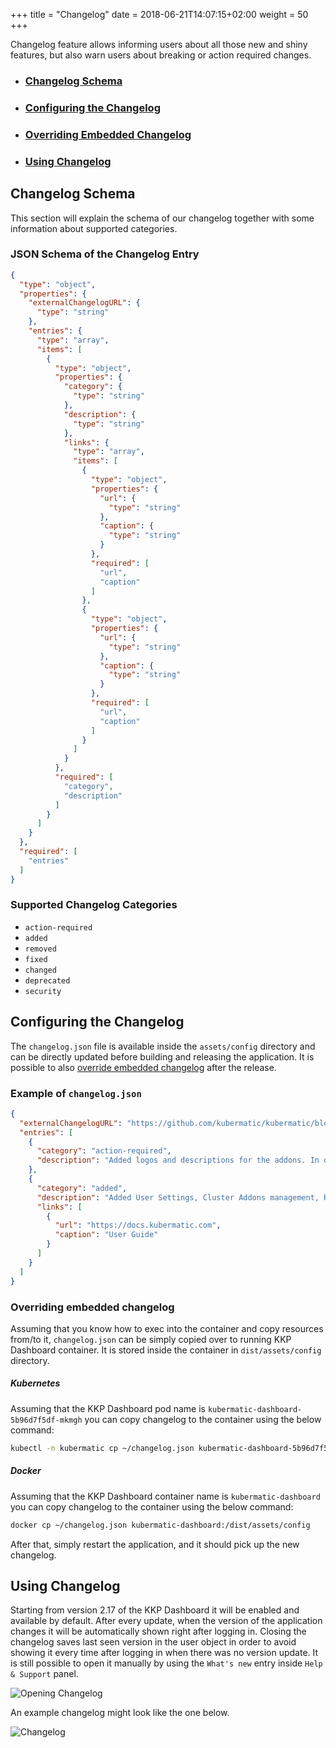 +++
title = "Changelog"
date = 2018-06-21T14:07:15+02:00
weight = 50
+++

Changelog feature allows informing users about all those new and shiny features, but also warn users about breaking
or action required changes.

- ### [Changelog Schema](#changelog-schema)
- ### [Configuring the Changelog](#configuring-the-changelog)
- ### [Overriding Embedded Changelog](#overriding-embedded-changelog)
- ### [Using Changelog](#using-changelog)

## Changelog Schema

This section will explain the schema of our changelog together with some information about supported categories.

### JSON Schema of the Changelog Entry
```json
{
  "type": "object",
  "properties": {
    "externalChangelogURL": {
      "type": "string"
    },
    "entries": {
      "type": "array",
      "items": [
        {
          "type": "object",
          "properties": {
            "category": {
              "type": "string"
            },
            "description": {
              "type": "string"
            },
            "links": {
              "type": "array",
              "items": [
                {
                  "type": "object",
                  "properties": {
                    "url": {
                      "type": "string"
                    },
                    "caption": {
                      "type": "string"
                    }
                  },
                  "required": [
                    "url",
                    "caption"
                  ]
                },
                {
                  "type": "object",
                  "properties": {
                    "url": {
                      "type": "string"
                    },
                    "caption": {
                      "type": "string"
                    }
                  },
                  "required": [
                    "url",
                    "caption"
                  ]
                }
              ]
            }
          },
          "required": [
            "category",
            "description"
          ]
        }
      ]
    }
  },
  "required": [
    "entries"
  ]
}
```

### Supported Changelog Categories
- `action-required`
- `added`
- `removed`
- `fixed`
- `changed`
- `deprecated`
- `security`

## Configuring the Changelog

The `changelog.json` file is available inside the `assets/config` directory and can be directly updated before building
and releasing the application. It is possible to also [override embedded changelog](#overriding-embedded-changelog)
after the release.

### Example of `changelog.json`

```json
{
  "externalChangelogURL": "https://github.com/kubermatic/kubermatic/blob/release/v2.17/CHANGELOG.md#kubermatic-217",
  "entries": [
    {
      "category": "action-required",
      "description": "Added logos and descriptions for the addons. In order to see the logos and description, addons have to be configured with AddonConfig CRDs with the same names as addons."
    },
    {
      "category": "added",
      "description": "Added User Settings, Cluster Addons management, RBAC management functionality and new Project View",
      "links": [
        {
          "url": "https://docs.kubermatic.com",
          "caption": "User Guide"
        }
      ]
    }
  ]
}
```

### Overriding embedded changelog

Assuming that you know how to exec into the container and copy resources from/to it, `changelog.json` can be simply
copied over to running KKP Dashboard container. It is stored inside the container in `dist/assets/config` directory.

##### Kubernetes
Assuming that the KKP Dashboard pod name is `kubermatic-dashboard-5b96d7f5df-mkmgh` you can copy changelog to the container
using the below command:

```bash
kubectl -n kubermatic cp ~/changelog.json kubermatic-dashboard-5b96d7f5df-mkmgh:/dist/assets/config 
```

##### Docker
Assuming that the KKP Dashboard container name is `kubermatic-dashboard` you can copy changelog to the container using
the below command:

```bash
docker cp ~/changelog.json kubermatic-dashboard:/dist/assets/config
```

After that, simply restart the application, and it should pick up the new changelog.

## Using Changelog

Starting from version 2.17 of the KKP Dashboard it will be enabled and available by default. After every update, when the
version of the application changes it will be automatically shown right after logging in. Closing the changelog saves
last seen version in the user object in order to avoid showing it every time after logging in when there was no version
update. It is still possible to open it manually by using the `What's new` entry inside `Help & Support` panel.

![Opening Changelog](/img/kubermatic/master/ui/opening_changelog.png?classes=shadow,border)

An example changelog might look like the one below.

![Changelog](/img/kubermatic/master/ui/changelog.png?classes=shadow,border)

